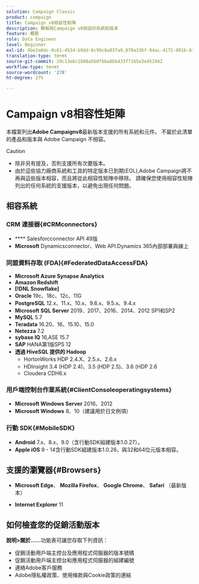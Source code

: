 ```yaml
---
solution: Campaign Classic
product: campaign
title: Campaign v8相容性矩陣
description: 瞭解與Campaign v8相容的系統和版本
feature: 概覽
role: Data Engineer
level: Beginner
exl-id: 4be3a6dc-0c61-4534-b9dd-6c99c8a037a9,870a336f-94ac-4171-891b-67614feef6ef,bebdd930-c7f6-4629-a489-3c704b33f058,d493e613-eb61-43b1-9c6d-1bd881af0734
translation-type: tm+mt
source-git-commit: 29c13e6c1b08a5b0f6ba8bb433f7165e3e452942
workflow-type: tm+mt
source-wordcount: '278'
ht-degree: 27%

---
```


# Campaign v8相容性矩陣

本檔案列出&#x200B;**Adobe Campaignv8**&#x200B;最新版本支援的所有系統和元件。 不屬於此清單的產品和版本與 Adobe Campaign 不相容。

>[!CAUTION]
>
>* 除非另有提及，否則支援所有次要版本。
>* 由於這些協力廠商系統和工具的特定版本已到期(EOL),Adobe Campaign將不再與這些版本相容，而且將從此相容性矩陣中移除。 請確保您使用相容性矩陣列出的任何系統的支援版本，以避免出現任何問題。


## 相容系統

### CRM 連接器{#CRMconnectors}

* **** Salesforcconnector API 49版
* **Microsoft** Dynamicsconnector、Web API:Dynamics 365內部部署與線上

### 同盟資料存取 (FDA){#FederatedDataAccessFDA}

* **Microsoft Azure Synapse Analytics**
* **Amazon Redshift**
* **[!DNL Snowflake]**
* **Oracle** 19c、18c、12c、11G
* **PostgreSQL** 12.x、11.x、10.x、9.6.x、9.5.x、9.4.x
* **Microsoft SQL Server**  2019、2017、2016、2014、2012 SP1和SP2
* **MySQL**  5.7
* **Teradata** 16.20、16、15.10、15.0
* **Netezza** 7.2
* **sybase IQ** 16,ASE 15.7
* **SAP** HANA第1版SPS 12
* **透過 HiveSQL 提供的 Hadoop**
   * HortonWorks HDP 2.4.X、2.5.x、2.6.x
   * HDInsight 3.4 (HDP 2.4)、3.5 (HDP 2.5)、3.6 (HDP 2.6
   * Cloudera CDH6.x

### 用戶端控制台作業系統{#ClientConsoleoperatingsystems}

* **Microsoft Windows Server**  2016、2012
* **Microsoft Windows** 8、10（建議用於日文例項）

### 行動 SDK{#MobileSDK}

* **Android** 7.x、8.x、9.0（含行動SDK組建版本1.0.27）。
* **Apple iOS**  9 - 14含行動SDK組建版本1.0.26，與32和64位元版本相容。

## 支援的瀏覽器{#Browsers}

* **Microsoft Edge**、 **Mozilla Firefox**、 **Google Chrome**、 **Safari** （最新版本）

* **Internet Explorer** 11

## 如何檢查您的促銷活動版本

**說明>關於……**&#x200B;功能表可讓您存取下列資訊：

* 促銷活動用戶端主控台及應用程式伺服器的版本號碼
* 促銷活動用戶端主控台和應用程式伺服器的組建編號
* 連絡Adobe客戶服務
* Adobe隱私權政策、使用條款與Cookie政策的連結
